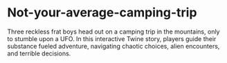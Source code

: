 # Not-your-average-camping-trip
Three reckless frat boys head out on a camping trip in the mountains, only to stumble upon a UFO. In this interactive Twine story, players guide their substance fueled adventure, navigating chaotic choices, alien encounters, and terrible decisions.
